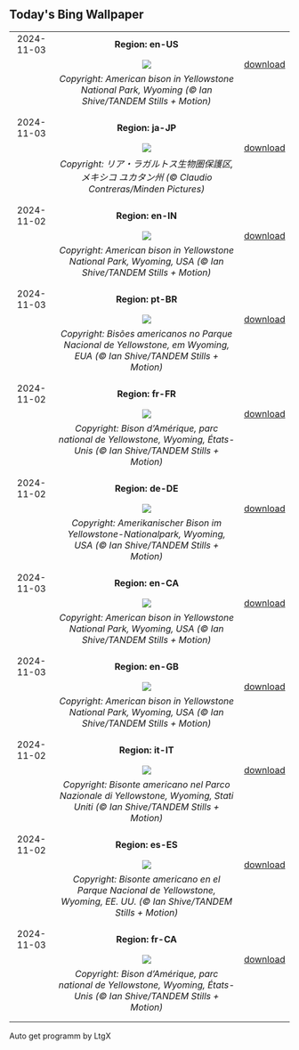 ## Today's Bing Wallpaper
|      |      |      |
| :----: | :----: | :----: |
|2024-11-03|**Region: en-US**||
||![](https://www.bing.com/th?id=OHR.BisonYellowstone_EN-US4259322652_UHD.jpg&pid=hp&w=1152&h=648&rs=1&c=4)| [download](https://www.bing.com/th?id=OHR.BisonYellowstone_EN-US4259322652_UHD.jpg)|
||*Copyright: American bison in Yellowstone National Park, Wyoming (© Ian Shive/TANDEM Stills + Motion)*
||
|||
|2024-11-03|**Region: ja-JP**||
||![](https://www.bing.com/th?id=OHR.YucatanBiosphere_JA-JP2886303469_UHD.jpg&pid=hp&w=1152&h=648&rs=1&c=4)| [download](https://www.bing.com/th?id=OHR.YucatanBiosphere_JA-JP2886303469_UHD.jpg)|
||*Copyright: リア・ラガルトス生物圏保護区, メキシコ ユカタン州 (© Claudio Contreras/Minden Pictures)*
||
|||
|2024-11-02|**Region: en-IN**||
||![](https://www.bing.com/th?id=OHR.BisonYellowstone_EN-IN4855239793_UHD.jpg&pid=hp&w=1152&h=648&rs=1&c=4)| [download](https://www.bing.com/th?id=OHR.BisonYellowstone_EN-IN4855239793_UHD.jpg)|
||*Copyright: American bison in Yellowstone National Park, Wyoming, USA (© Ian Shive/TANDEM Stills + Motion)*
||
|||
|2024-11-03|**Region: pt-BR**||
||![](https://www.bing.com/th?id=OHR.BisonYellowstone_PT-BR0601244596_UHD.jpg&pid=hp&w=1152&h=648&rs=1&c=4)| [download](https://www.bing.com/th?id=OHR.BisonYellowstone_PT-BR0601244596_UHD.jpg)|
||*Copyright: Bisões americanos no Parque Nacional de Yellowstone, em Wyoming, EUA (© Ian Shive/TANDEM Stills + Motion)*
||
|||
|2024-11-02|**Region: fr-FR**||
||![](https://www.bing.com/th?id=OHR.BisonYellowstone_FR-FR6975480201_UHD.jpg&pid=hp&w=1152&h=648&rs=1&c=4)| [download](https://www.bing.com/th?id=OHR.BisonYellowstone_FR-FR6975480201_UHD.jpg)|
||*Copyright: Bison d’Amérique, parc national de Yellowstone, Wyoming, États-Unis (© Ian Shive/TANDEM Stills + Motion)*
||
|||
|2024-11-02|**Region: de-DE**||
||![](https://www.bing.com/th?id=OHR.BisonYellowstone_DE-DE2653068985_UHD.jpg&pid=hp&w=1152&h=648&rs=1&c=4)| [download](https://www.bing.com/th?id=OHR.BisonYellowstone_DE-DE2653068985_UHD.jpg)|
||*Copyright: Amerikanischer Bison im Yellowstone-Nationalpark, Wyoming, USA (© Ian Shive/TANDEM Stills + Motion)*
||
|||
|2024-11-03|**Region: en-CA**||
||![](https://www.bing.com/th?id=OHR.BisonYellowstone_EN-CA3146107562_UHD.jpg&pid=hp&w=1152&h=648&rs=1&c=4)| [download](https://www.bing.com/th?id=OHR.BisonYellowstone_EN-CA3146107562_UHD.jpg)|
||*Copyright: American bison in Yellowstone National Park, Wyoming, USA (© Ian Shive/TANDEM Stills + Motion)*
||
|||
|2024-11-03|**Region: en-GB**||
||![](https://www.bing.com/th?id=OHR.BisonYellowstone_EN-GB0992143325_UHD.jpg&pid=hp&w=1152&h=648&rs=1&c=4)| [download](https://www.bing.com/th?id=OHR.BisonYellowstone_EN-GB0992143325_UHD.jpg)|
||*Copyright: American bison in Yellowstone National Park, Wyoming, USA (© Ian Shive/TANDEM Stills + Motion)*
||
|||
|2024-11-02|**Region: it-IT**||
||![](https://www.bing.com/th?id=OHR.BisonYellowstone_IT-IT5583560788_UHD.jpg&pid=hp&w=1152&h=648&rs=1&c=4)| [download](https://www.bing.com/th?id=OHR.BisonYellowstone_IT-IT5583560788_UHD.jpg)|
||*Copyright: Bisonte americano nel Parco Nazionale di Yellowstone, Wyoming, Stati Uniti (© Ian Shive/TANDEM Stills + Motion)*
||
|||
|2024-11-02|**Region: es-ES**||
||![](https://www.bing.com/th?id=OHR.BisonYellowstone_ES-ES2207390444_UHD.jpg&pid=hp&w=1152&h=648&rs=1&c=4)| [download](https://www.bing.com/th?id=OHR.BisonYellowstone_ES-ES2207390444_UHD.jpg)|
||*Copyright: Bisonte americano en el Parque Nacional de Yellowstone, Wyoming, EE. UU. (© Ian Shive/TANDEM Stills + Motion)*
||
|||
|2024-11-03|**Region: fr-CA**||
||![](https://www.bing.com/th?id=OHR.BisonYellowstone_FR-CA7570080999_UHD.jpg&pid=hp&w=1152&h=648&rs=1&c=4)| [download](https://www.bing.com/th?id=OHR.BisonYellowstone_FR-CA7570080999_UHD.jpg)|
||*Copyright: Bison d’Amérique, parc national de Yellowstone, Wyoming, États-Unis (© Ian Shive/TANDEM Stills + Motion)*
||
|||

Auto get programm by LtgX
